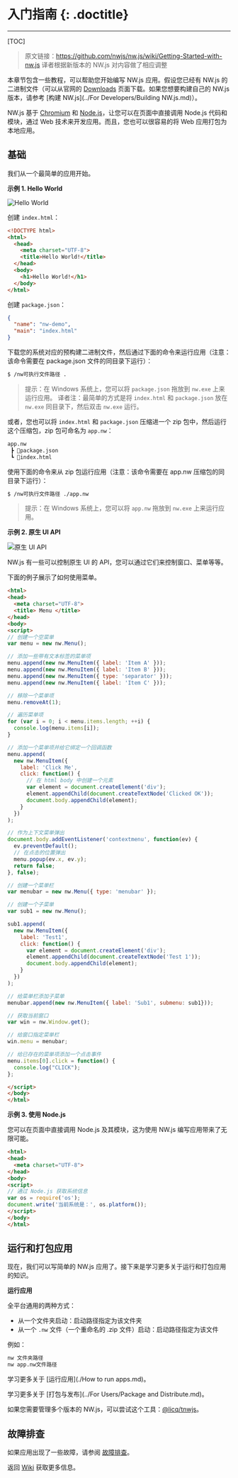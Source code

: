 # 入门指南 {: .doctitle}
---

[TOC]

> 原文链接：https://github.com/nwjs/nw.js/wiki/Getting-Started-with-nw.js
> 译者根据新版本的 NW.js 对内容做了相应调整

本章节包含一些教程，可以帮助您开始编写 NW.js 应用。假设您已经有 NW.js 的二进制文件（可以从官网的 [Downloads](https://nwjs.io/downloads/) 页面下载。如果您想要构建自己的 NW.js 版本，请参考 [构建 NW.js](../For Developers/Building NW.js.md)）。

NW.js 基于 [Chromium](http://www.chromium.org) 和 [Node.js](http://nodejs.org/)，让您可以在页面中直接调用 Node.js 代码和模块，通过 Web 技术来开发应用。而且，您也可以很容易的将 Web 应用打包为本地应用。

## 基础

我们从一个最简单的应用开始。

**示例 1. Hello World**

![Hello World](https://github.com/ssnangua/nwjs-docs-zh_CN/blob/main/assets/wiki_getting_started_with_nwjs_hello_world.jpg)

创建 `index.html`：

```html
<!DOCTYPE html>
<html>
  <head>
    <meta charset="UTF-8">
    <title>Hello World!</title>
  </head>
  <body>
    <h1>Hello World!</h1>
  </body>
</html>
```

创建 `package.json`：

```json
{
  "name": "nw-demo",
  "main": "index.html"
}
```

下载您的系统对应的预构建二进制文件，然后通过下面的命令来运行应用（注意：该命令需要在 package.json 文件的同目录下运行）：

```bash
$ /nw可执行文件路径 .
```

> 提示：在 Windows 系统上，您可以将 `package.json` 拖放到 `nw.exe` 上来运行应用。
> 译者注：最简单的方式是将 `index.html` 和 `package.json` 放在 `nw.exe` 同目录下，然后双击 `nw.exe` 运行。

或者，您也可以将 `index.html` 和 `package.json` 压缩进一个 zip 包中，然后运行这个压缩包，zip 包可命名为 `app.nw`：

```bash
app.nw
 ┣ 📜package.json
 ┗ 📜index.html
```

使用下面的命令来从 zip 包运行应用（注意：该命令需要在 app.nw 压缩包的同目录下运行）：

```bash
$ /nw可执行文件路径 ./app.nw
```

> 提示：在 Windows 系统上，您可以将 `app.nw` 拖放到 `nw.exe` 上来运行应用。


**示例 2. 原生 UI API**

![原生 UI API](https://github.com/ssnangua/nwjs-docs-zh_CN/blob/main/assets/wiki_getting_started_with_nwjs_native_ui_api.jpg)

NW.js 有一些可以控制原生 UI 的 API，您可以通过它们来控制窗口、菜单等等。

下面的例子展示了如何使用菜单。

```html
<html>
<head>
  <meta charset="UTF-8">
  <title> Menu </title>
</head>
<body>
<script>
// 创建一个空菜单
var menu = new nw.Menu();

// 添加一些带有文本标签的菜单项
menu.append(new nw.MenuItem({ label: 'Item A' }));
menu.append(new nw.MenuItem({ label: 'Item B' }));
menu.append(new nw.MenuItem({ type: 'separator' }));
menu.append(new nw.MenuItem({ label: 'Item C' }));

// 移除一个菜单项
menu.removeAt(1);

// 遍历菜单项
for (var i = 0; i < menu.items.length; ++i) {
  console.log(menu.items[i]);
}

// 添加一个菜单项并给它绑定一个回调函数
menu.append(
  new nw.MenuItem({
    label: 'Click Me',
    click: function() {
      // 在 html body 中创建一个元素
      var element = document.createElement('div');
      element.appendChild(document.createTextNode('Clicked OK'));
      document.body.appendChild(element);
    }
  })
);

// 作为上下文菜单弹出
document.body.addEventListener('contextmenu', function(ev) { 
  ev.preventDefault();
  // 在点击的位置弹出
  menu.popup(ev.x, ev.y);
  return false;
}, false);

// 创建一个菜单栏
var menubar = new nw.Menu({ type: 'menubar' });

// 创建一个子菜单
var sub1 = new nw.Menu();

sub1.append(
  new nw.MenuItem({
    label: 'Test1',
    click: function() {
      var element = document.createElement('div');
      element.appendChild(document.createTextNode('Test 1'));
      document.body.appendChild(element);
    }
  })
);

// 给菜单栏添加子菜单
menubar.append(new nw.MenuItem({ label: 'Sub1', submenu: sub1}));

// 获取当前窗口
var win = nw.Window.get();

// 给窗口指定菜单栏
win.menu = menubar;

// 给已存在的菜单项添加一个点击事件
menu.items[0].click = function() { 
  console.log("CLICK"); 
};

</script>  
</body>
</html>
```

**示例 3. 使用 Node.js**

您可以在页面中直接调用 Node.js 及其模块，这为使用 NW.js 编写应用带来了无限可能。

```html
<html>
<head>
  <meta charset="UTF-8">
</head>
<body>
<script>
// 通过 Node.js 获取系统信息
var os = require('os');
document.write('当前系统是：', os.platform());
</script>
</body>
</html>
```


## 运行和打包应用

现在，我们可以写简单的 NW.js 应用了。接下来是学习更多关于运行和打包应用的知识。

**运行应用**

全平台通用的两种方式：

* 从一个文件夹启动：启动路径指定为该文件夹
* 从一个 `.nw` 文件（一个重命名的 .zip 文件）启动：启动路径指定为该文件

例如：

````bash
nw 文件夹路径
nw app.nw文件路径
````

学习更多关于 [运行应用](./How to run apps.md)。

学习更多关于 [打包与发布](../For Users/Package and Distribute.md)。

如果您需要管理多个版本的 NW.js，可以尝试这个工具：[@licq/tnwjs](https://www.npmjs.com/package/@licq/tnwjs)。

## 故障排查

如果应用出现了一些故障，请参阅 [故障排查](./Troubleshooting.md)。

返回 [Wiki](https://github.com/nwjs/nw.js/wiki) 获取更多信息。